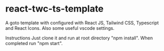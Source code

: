 # react-twc-ts-template

A goto template with configured with React JS, Tailwind CSS, Typescript and React Icons.
Also some useful vscode settings.

Instructions 
Just clone it and run at root directory "npm install".
When completed run "npm start".
